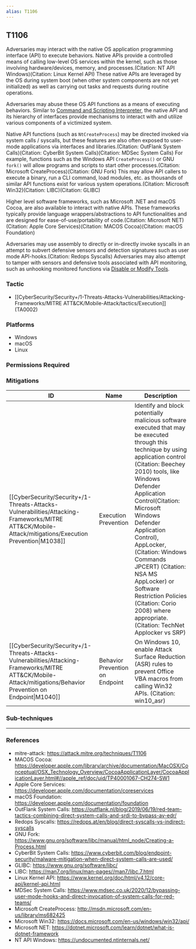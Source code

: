 ```yaml
---
alias: T1106
---
```


## T1106

Adversaries may interact with the native OS application programming interface (API) to execute behaviors. Native APIs provide a controlled means of calling low-level OS services within the kernel, such as those involving hardware/devices, memory, and processes.(Citation: NT API Windows)(Citation: Linux Kernel API) These native APIs are leveraged by the OS during system boot (when other system components are not yet initialized) as well as carrying out tasks and requests during routine operations.

Adversaries may abuse these OS API functions as a means of executing behaviors. Similar to [Command and Scripting Interpreter](https://attack.mitre.org/techniques/T1059), the native API and its hierarchy of interfaces provide mechanisms to interact with and utilize various components of a victimized system.

Native API functions (such as <code>NtCreateProcess</code>) may be directed invoked via system calls / syscalls, but these features are also often exposed to user-mode applications via interfaces and libraries.(Citation: OutFlank System Calls)(Citation: CyberBit System Calls)(Citation: MDSec System Calls) For example, functions such as the Windows API <code>CreateProcess()</code> or GNU <code>fork()</code> will allow programs and scripts to start other processes.(Citation: Microsoft CreateProcess)(Citation: GNU Fork) This may allow API callers to execute a binary, run a CLI command, load modules, etc. as thousands of similar API functions exist for various system operations.(Citation: Microsoft Win32)(Citation: LIBC)(Citation: GLIBC)

Higher level software frameworks, such as Microsoft .NET and macOS Cocoa, are also available to interact with native APIs. These frameworks typically provide language wrappers/abstractions to API functionalities and are designed for ease-of-use/portability of code.(Citation: Microsoft NET)(Citation: Apple Core Services)(Citation: MACOS Cocoa)(Citation: macOS Foundation)

Adversaries may use assembly to directly or in-directly invoke syscalls in an attempt to subvert defensive sensors and detection signatures such as user mode API-hooks.(Citation: Redops Syscalls) Adversaries may also attempt to tamper with sensors and defensive tools associated with API monitoring, such as unhooking monitored functions via [Disable or Modify Tools](https://attack.mitre.org/techniques/T1562/001).


### Tactic
- [[CyberSecurity/Security+/1-Threats-Attacks-Vulnerabilities/Attacking-Frameworks/MITRE ATT&CK/Mobile-Attack/tactics/Execution]] (TA0002)

### Platforms
- Windows
- macOS
- Linux

### Permissions Required

### Mitigations

| ID | Name | Description |
| --- | --- | --- |
| [[CyberSecurity/Security+/1-Threats-Attacks-Vulnerabilities/Attacking-Frameworks/MITRE ATT&CK/Mobile-Attack/mitigations/Execution Prevention\|M1038]] | Execution Prevention | Identify and block potentially malicious software executed that may be executed through this technique by using application control (Citation: Beechey 2010) tools, like Windows Defender Application Control(Citation: Microsoft Windows Defender Application Control), AppLocker, (Citation: Windows Commands JPCERT) (Citation: NSA MS AppLocker) or Software Restriction Policies (Citation: Corio 2008) where appropriate. (Citation: TechNet Applocker vs SRP) |
| [[CyberSecurity/Security+/1-Threats-Attacks-Vulnerabilities/Attacking-Frameworks/MITRE ATT&CK/Mobile-Attack/mitigations/Behavior Prevention on Endpoint\|M1040]] | Behavior Prevention on Endpoint | On Windows 10, enable Attack Surface Reduction (ASR) rules to prevent Office VBA macros from calling Win32 APIs. (Citation: win10_asr) |

### Sub-techniques


---
### References

- mitre-attack: https://attack.mitre.org/techniques/T1106
- MACOS Cocoa: https://developer.apple.com/library/archive/documentation/MacOSX/Conceptual/OSX_Technology_Overview/CocoaApplicationLayer/CocoaApplicationLayer.html#//apple_ref/doc/uid/TP40001067-CH274-SW1
- Apple Core Services: https://developer.apple.com/documentation/coreservices
- macOS Foundation: https://developer.apple.com/documentation/foundation
- OutFlank System Calls: https://outflank.nl/blog/2019/06/19/red-team-tactics-combining-direct-system-calls-and-srdi-to-bypass-av-edr/
- Redops Syscalls: https://redops.at/en/blog/direct-syscalls-vs-indirect-syscalls
- GNU Fork: https://www.gnu.org/software/libc/manual/html_node/Creating-a-Process.html
- CyberBit System Calls: https://www.cyberbit.com/blog/endpoint-security/malware-mitigation-when-direct-system-calls-are-used/
- GLIBC: https://www.gnu.org/software/libc/
- LIBC: https://man7.org/linux/man-pages//man7/libc.7.html
- Linux Kernel API: https://www.kernel.org/doc/html/v4.12/core-api/kernel-api.html
- MDSec System Calls: https://www.mdsec.co.uk/2020/12/bypassing-user-mode-hooks-and-direct-invocation-of-system-calls-for-red-teams/
- Microsoft CreateProcess: http://msdn.microsoft.com/en-us/library/ms682425
- Microsoft Win32: https://docs.microsoft.com/en-us/windows/win32/api/
- Microsoft NET: https://dotnet.microsoft.com/learn/dotnet/what-is-dotnet-framework
- NT API Windows: https://undocumented.ntinternals.net/
